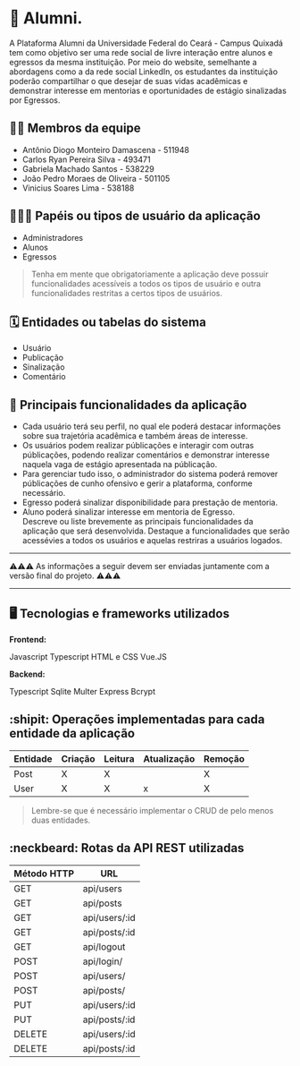 # :checkered_flag: Alumni.

A Plataforma Alumni da Universidade Federal do Ceará - Campus Quixadá tem como objetivo ser uma rede social de livre interação entre alunos e egressos da mesma instituição. Por meio do website, semelhante a abordagens como a da rede social LinkedIn, os estudantes da instituição poderão compartilhar o que desejar de suas vidas acadêmicas e demonstrar interesse em mentorias e oportunidades de estágio sinalizadas por Egressos.

## :technologist: Membros da equipe

- Antônio Diogo Monteiro Damascena - 511948<br/>
- Carlos Ryan Pereira Silva - 493471<br/>
- Gabriela Machado Santos - 538229<br/>
- João Pedro Moraes de Oliveira - 501105<br/>
- Vinicius Soares Lima - 538188

## :people_holding_hands: Papéis ou tipos de usuário da aplicação

- Administradores<br/>
- Alunos<br/>
- Egressos<br/>
> Tenha em mente que obrigatoriamente a aplicação deve possuir funcionalidades acessíveis a todos os tipos de usuário e outra funcionalidades restritas a certos tipos de usuários.

## :spiral_calendar: Entidades ou tabelas do sistema

- Usuário<br/>
- Publicação<br/>
- Sinalização<br/>
- Comentário

## :triangular_flag_on_post:	 Principais funcionalidades da aplicação

- Cada usuário terá seu perfil, no qual ele poderá destacar informações sobre sua trajetória acadêmica e também áreas de interesse.<br/>
- Os usuários podem realizar públicações e interagir com outras públicações, podendo realizar comentários e demonstrar interesse naquela vaga de estágio apresentada na públicação.<br/>
- Para gerenciar tudo isso, o administrador do sistema poderá remover públicações de cunho ofensivo e gerir a plataforma, conforme necessário.<br/>
- Egresso poderá sinalizar disponibilidade para prestação de mentoria.<br/>
- Aluno poderá sinalizar interesse em mentoria de Egresso.<br/> 
Descreve ou liste brevemente as principais funcionalidades da aplicação que será desenvolvida. Destaque a funcionalidades que serão acessévies a todos os usuários e aquelas restriras a usuários logados.


----

:warning::warning::warning: As informações a seguir devem ser enviadas juntamente com a versão final do projeto. :warning::warning::warning:


----

## :desktop_computer: Tecnologias e frameworks utilizados

**Frontend:**

Javascript
Typescript
HTML e CSS
Vue.JS

**Backend:**

Typescript
Sqlite
Multer
Express
Bcrypt

## :shipit: Operações implementadas para cada entidade da aplicação


| Entidade| Criação | Leitura | Atualização | Remoção |
| --- | --- | --- | --- | --- |
| Post | X | X |  | X |
| User | X | X | x | X |

> Lembre-se que é necessário implementar o CRUD de pelo menos duas entidades.

## :neckbeard: Rotas da API REST utilizadas

| Método HTTP | URL |
| --- | --- |
| GET | api/users|
| GET | api/posts|
| GET | api/users/:id|
| GET | api/posts/:id|
| GET | api/logout|
| POST | api/login/|
| POST | api/users/|
| POST | api/posts/|
| PUT | api/users/:id|
| PUT | api/posts/:id|
| DELETE | api/users/:id|
| DELETE | api/posts/:id|
